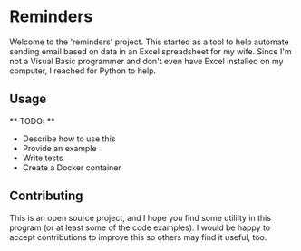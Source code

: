 # Reminders

Welcome to the 'reminders' project. This started as a tool to help automate sending email based on data in an Excel spreadsheet for my wife. Since I'm not a Visual Basic programmer and don't even have Excel installed on my computer, I reached for Python to help.

## Usage

** TODO: **
* Describe how to use this
* Provide an example
* Write tests
* Create a Docker container

## Contributing

This is an open source project, and I hope you find some utililty in this program (or at least some of the code examples). I would be happy to accept contributions to improve this so others may find it useful, too.
